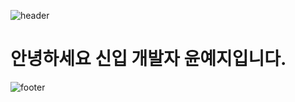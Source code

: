 ![header](https://capsule-render.vercel.app/api?type=waving&&color=gradient&height=300&section=header&text=윤예지%20입니다&fontSize=90)

# 안녕하세요 신입 개발자 윤예지입니다. 

  
![footer](https://capsule-render.vercel.app/api?type=waving&&color=gradient&height=180&section=footer&text=끝%20입니다&fontSize=50)
